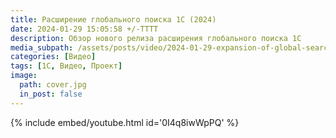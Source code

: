 ```yaml
---
title: Расширение глобального поиска 1С (2024)
date: 2024-01-29 15:05:58 +/-TTTT
description: Обзор нового релиза расширения глобального поиска 1С
media_subpath: /assets/posts/video/2024-01-29-expansion-of-global-search/
categories: [Видео]
tags: [1С, Видео, Проект]
image:
  path: cover.jpg
  in_post: false
---
```


{% include embed/youtube.html id='0I4q8iwWpPQ' %}